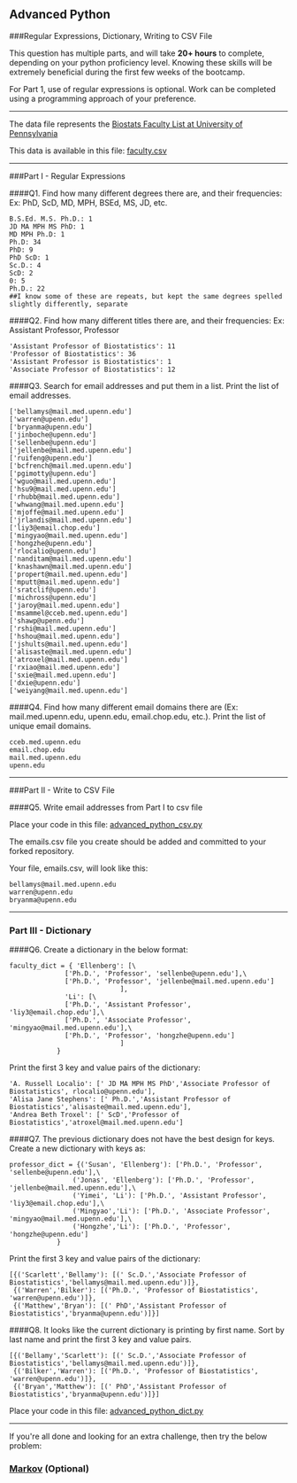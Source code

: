 ## Advanced Python    

###Regular Expressions, Dictionary, Writing to CSV File  

This question has multiple parts, and will take **20+ hours** to complete, depending on your python proficiency level.  Knowing these skills will be extremely beneficial during the first few weeks of the bootcamp.

For Part 1, use of regular expressions is optional.  Work can be completed using a programming approach of your preference. 

---

The data file represents the [Biostats Faculty List at University of Pennsylvania](http://www.med.upenn.edu/cceb/biostat/faculty.shtml)

This data is available in this file:  [faculty.csv](python/faculty.csv)

--- 

###Part I - Regular Expressions  


####Q1. Find how many different degrees there are, and their frequencies: Ex:  PhD, ScD, MD, MPH, BSEd, MS, JD, etc.

```
B.S.Ed. M.S. Ph.D.: 1
JD MA MPH MS PhD: 1
MD MPH Ph.D: 1
Ph.D: 34
PhD: 9
PhD ScD: 1
Sc.D.: 4
ScD: 2
0: 5
Ph.D.: 22
##I know some of these are repeats, but kept the same degrees spelled slightly differently, separate
```


####Q2. Find how many different titles there are, and their frequencies:  Ex:  Assistant Professor, Professor
```
'Assistant Professor of Biostatistics': 11
'Professor of Biostatistics': 36
'Assistant Professor is Biostatistics': 1
'Associate Professor of Biostatistics': 12
```


####Q3. Search for email addresses and put them in a list.  Print the list of email addresses.

```
['bellamys@mail.med.upenn.edu']
['warren@upenn.edu']
['bryanma@upenn.edu']
['jinboche@upenn.edu']
['sellenbe@upenn.edu']
['jellenbe@mail.med.upenn.edu']
['ruifeng@upenn.edu']
['bcfrench@mail.med.upenn.edu']
['pgimotty@upenn.edu']
['wguo@mail.med.upenn.edu']
['hsu9@mail.med.upenn.edu']
['rhubb@mail.med.upenn.edu']
['whwang@mail.med.upenn.edu']
['mjoffe@mail.med.upenn.edu']
['jrlandis@mail.med.upenn.edu']
['liy3@email.chop.edu']
['mingyao@mail.med.upenn.edu']
['hongzhe@upenn.edu']
['rlocalio@upenn.edu']
['nanditam@mail.med.upenn.edu']
['knashawn@mail.med.upenn.edu']
['propert@mail.med.upenn.edu']
['mputt@mail.med.upenn.edu']
['sratclif@upenn.edu']
['michross@upenn.edu']
['jaroy@mail.med.upenn.edu']
['msammel@cceb.med.upenn.edu']
['shawp@upenn.edu']
['rshi@mail.med.upenn.edu']
['hshou@mail.med.upenn.edu']
['jshults@mail.med.upenn.edu']
['alisaste@mail.med.upenn.edu']
['atroxel@mail.med.upenn.edu']
['rxiao@mail.med.upenn.edu']
['sxie@mail.med.upenn.edu']
['dxie@upenn.edu']
['weiyang@mail.med.upenn.edu']
```

####Q4. Find how many different email domains there are (Ex:  mail.med.upenn.edu, upenn.edu, email.chop.edu, etc.).  Print the list of unique email domains.

```
cceb.med.upenn.edu
email.chop.edu
mail.med.upenn.edu
upenn.edu
```
---

###Part II - Write to CSV File

####Q5.  Write email addresses from Part I to csv file

Place your code in this file: [advanced_python_csv.py](python/advanced_python_csv.py)

The emails.csv file you create should be added and committed to your forked repository.

Your file, emails.csv, will look like this:
```
bellamys@mail.med.upenn.edu
warren@upenn.edu
bryanma@upenn.edu
```

---

### Part III - Dictionary

####Q6.  Create a dictionary in the below format:
```
faculty_dict = { 'Ellenberg': [\
              ['Ph.D.', 'Professor', 'sellenbe@upenn.edu'],\
              ['Ph.D.', 'Professor', 'jellenbe@mail.med.upenn.edu']
                            ],
              'Li': [\
              ['Ph.D.', 'Assistant Professor', 'liy3@email.chop.edu'],\
              ['Ph.D.', 'Associate Professor', 'mingyao@mail.med.upenn.edu'],\
              ['Ph.D.', 'Professor', 'hongzhe@upenn.edu']
                            ]
            }
```
Print the first 3 key and value pairs of the dictionary:

```
'A. Russell Localio': [' JD MA MPH MS PhD','Associate Professor of Biostatistics', rlocalio@upenn.edu'],
'Alisa Jane Stephens': [' Ph.D.','Assistant Professor of Biostatistics','alisaste@mail.med.upenn.edu'],
'Andrea Beth Troxel': [' ScD','Professor of Biostatistics','atroxel@mail.med.upenn.edu']
```

####Q7.  The previous dictionary does not have the best design for keys.  Create a new dictionary with keys as:

```
professor_dict = {('Susan', 'Ellenberg'): ['Ph.D.', 'Professor', 'sellenbe@upenn.edu'],\
                ('Jonas', 'Ellenberg'): ['Ph.D.', 'Professor', 'jellenbe@mail.med.upenn.edu'],\
                ('Yimei', 'Li'): ['Ph.D.', 'Assistant Professor', 'liy3@email.chop.edu'],\
                ('Mingyao','Li'): ['Ph.D.', 'Associate Professor', 'mingyao@mail.med.upenn.edu'],\
                ('Hongzhe','Li'): ['Ph.D.', 'Professor', 'hongzhe@upenn.edu']
            }
```

Print the first 3 key and value pairs of the dictionary:
```
[{('Scarlett','Bellamy'): [(' Sc.D.','Associate Professor of Biostatistics','bellamys@mail.med.upenn.edu')]},
 {('Warren','Bilker'): [('Ph.D.', 'Professor of Biostatistics', 'warren@upenn.edu')]},
 {('Matthew','Bryan'): [(' PhD','Assistant Professor of Biostatistics','bryanma@upenn.edu')]}]
```

####Q8.  It looks like the current dictionary is printing by first name.  Sort by last name and print the first 3 key and value pairs.  
```
[{('Bellamy','Scarlett'): [(' Sc.D.','Associate Professor of Biostatistics','bellamys@mail.med.upenn.edu')]},
 {('Bilker','Warren'): [('Ph.D.', 'Professor of Biostatistics', 'warren@upenn.edu')]},
 {('Bryan','Matthew'): [(' PhD','Assistant Professor of Biostatistics','bryanma@upenn.edu')]}]
```

Place your code in this file: [advanced_python_dict.py](python/advanced_python_dict.py)

--- 

If you're all done and looking for an extra challenge, then try the below problem:  

### [Markov](python/markov.py) (Optional)

